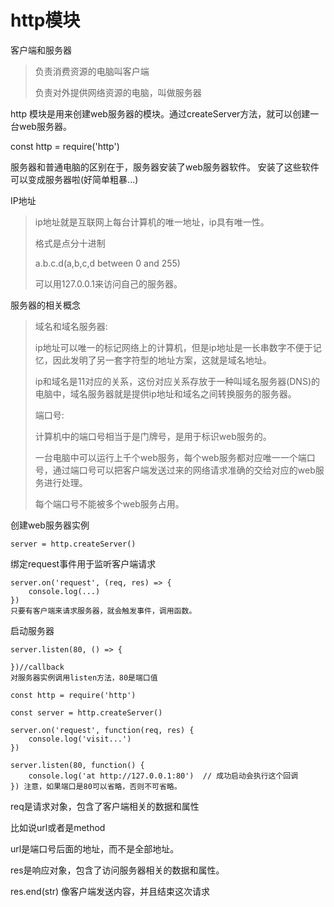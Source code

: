 # http模块

客户端和服务器

>负责消费资源的电脑叫客户端
>
>负责对外提供网络资源的电脑，叫做服务器

http 模块是用来创建web服务器的模块。通过createServer方法，就可以创建一台web服务器。



const http = require('http')



服务器和普通电脑的区别在于，服务器安装了web服务器软件。 安装了这些软件可以变成服务器啦(好简单粗暴...)



IP地址

>ip地址就是互联网上每台计算机的唯一地址，ip具有唯一性。
>
>格式是点分十进制
>
>a.b.c.d(a,b,c,d between 0 and 255)
>
>可以用127.0.0.1来访问自己的服务器。



服务器的相关概念

>域名和域名服务器:
>
>ip地址可以唯一的标记网络上的计算机，但是ip地址是一长串数字不便于记忆，因此发明了另一套字符型的地址方案，这就是域名地址。
>
>ip和域名是11对应的关系，这份对应关系存放于一种叫域名服务器(DNS)的电脑中，域名服务器就是提供ip地址和域名之间转换服务的服务器。
>
> 
>
>端口号:
>
>计算机中的端口号相当于是门牌号，是用于标识web服务的。
>
>一台电脑中可以运行上千个web服务，每个web服务都对应唯一一个端口号，通过端口号可以把客户端发送过来的网络请求准确的交给对应的web服务进行处理。
>
>每个端口号不能被多个web服务占用。	





创建web服务器实例

```
server = http.createServer()
```



绑定request事件用于监听客户端请求

```
server.on('request', (req, res) => {
	console.log(...)
})
只要有客户端来请求服务器，就会触发事件，调用函数。
```



启动服务器

```
server.listen(80, () => {
	
})//callback
对服务器实例调用listen方法，80是端口值
```



```
const http = require('http')

const server = http.createServer()

server.on('request', function(req, res) {
    console.log('visit...')
})

server.listen(80, function() {
    console.log('at http://127.0.0.1:80')  // 成功启动会执行这个回调
}) 注意，如果端口是80可以省略，否则不可省略。
```

req是请求对象，包含了客户端相关的数据和属性

比如说url或者是method

url是端口号后面的地址，而不是全部地址。



res是响应对象，包含了访问服务器相关的数据和属性。

res.end(str) 像客户端发送内容，并且结束这次请求 